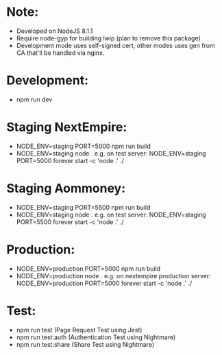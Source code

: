 # Note:
- Developed on NodeJS 8.1.1
- Require node-gyp for building lwip (plan to remove this package)
- Development mode uses self-signed cert, other modes uses gen from CA that'll be handled via nginx.

# Development: 
- npm run dev

# Staging NextEmpire:
- NODE_ENV=staging PORT=5000 npm run build
- NODE_ENV=staging node . 
	e.g. on test server: NODE_ENV=staging PORT=5000 forever start -c 'node .' ./

# Staging Aommoney:
- NODE_ENV=staging PORT=5500 npm run build
- NODE_ENV=staging node . 
	e.g. on test server: NODE_ENV=staging PORT=5500 forever start -c 'node .' ./

# Production:
- NODE_ENV=production PORT=5000 npm run build
- NODE_ENV=production node . 
	e.g. on nextempire production server: NODE_ENV=production PORT=5000 forever start -c 'node .' ./

# Test:
- npm run test <FRONTURL> (Page Request Test using Jest)
- npm run test:auth <FRONTURL> (Authentication Test using Nightmare)
- npm run test:share <FRONTURL> (Share Test using Nightmare)
